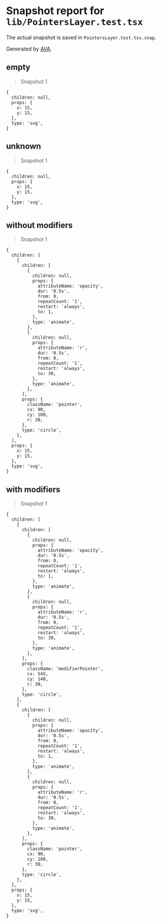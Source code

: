 # Snapshot report for `lib/PointersLayer.test.tsx`

The actual snapshot is saved in `PointersLayer.test.tsx.snap`.

Generated by [AVA](https://avajs.dev).

## empty

> Snapshot 1

    {
      children: null,
      props: {
        x: 15,
        y: 15,
      },
      type: 'svg',
    }

## unknown

> Snapshot 1

    {
      children: null,
      props: {
        x: 15,
        y: 15,
      },
      type: 'svg',
    }

## without modifiers

> Snapshot 1

    {
      children: [
        {
          children: [
            {
              children: null,
              props: {
                attributeName: 'opacity',
                dur: '0.5s',
                from: 0,
                repeatCount: '1',
                restart: 'always',
                to: 1,
              },
              type: 'animate',
            },
            {
              children: null,
              props: {
                attributeName: 'r',
                dur: '0.5s',
                from: 0,
                repeatCount: '1',
                restart: 'always',
                to: 30,
              },
              type: 'animate',
            },
          ],
          props: {
            className: 'pointer',
            cx: 90,
            cy: 100,
            r: 30,
          },
          type: 'circle',
        },
      ],
      props: {
        x: 15,
        y: 15,
      },
      type: 'svg',
    }

## with modifiers

> Snapshot 1

    {
      children: [
        {
          children: [
            {
              children: null,
              props: {
                attributeName: 'opacity',
                dur: '0.5s',
                from: 0,
                repeatCount: '1',
                restart: 'always',
                to: 1,
              },
              type: 'animate',
            },
            {
              children: null,
              props: {
                attributeName: 'r',
                dur: '0.5s',
                from: 0,
                repeatCount: '1',
                restart: 'always',
                to: 30,
              },
              type: 'animate',
            },
          ],
          props: {
            className: 'modifierPointer',
            cx: 545,
            cy: 140,
            r: 30,
          },
          type: 'circle',
        },
        {
          children: [
            {
              children: null,
              props: {
                attributeName: 'opacity',
                dur: '0.5s',
                from: 0,
                repeatCount: '1',
                restart: 'always',
                to: 1,
              },
              type: 'animate',
            },
            {
              children: null,
              props: {
                attributeName: 'r',
                dur: '0.5s',
                from: 0,
                repeatCount: '1',
                restart: 'always',
                to: 30,
              },
              type: 'animate',
            },
          ],
          props: {
            className: 'pointer',
            cx: 90,
            cy: 100,
            r: 30,
          },
          type: 'circle',
        },
      ],
      props: {
        x: 15,
        y: 15,
      },
      type: 'svg',
    }
